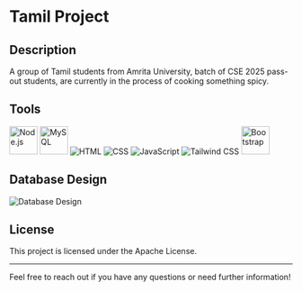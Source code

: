 # Tamil Project 

## Description
A group of Tamil students from Amrita University, batch of CSE 2025 pass-out students, are currently in the process of cooking something spicy. 

## Tools
<p>
    <img src="https://nodejs.org/static/images/logo.svg" alt="Node.js" width="50" height="50" />
    <img src="https://www.mysql.com/common/logos/logo-mysql-170x115.png" alt="MySQL" width="50" height="50" />
    <img src="https://img.icons8.com/color/48/000000/html-5.png" title="HTML" alt="HTML" />
    <img src="https://img.icons8.com/color/48/000000/css3.png" title="CSS" alt="CSS" />
    <img src="https://img.icons8.com/color/48/000000/javascript.png" title="JavaScript" alt="JavaScript" />
    <img src="https://img.icons8.com/color/48/000000/tailwindcss.png" title="Tailwind CSS" alt="Tailwind CSS" />
    <img src="https://getbootstrap.com/docs/5.0/assets/brand/bootstrap-logo.svg" alt="Bootstrap" width="50" height="50" />
</p>

## Database Design
![Database Design](https://i.imgur.com/KmL5zqy.png)

## License
This project is licensed under the Apache License.

---

Feel free to reach out if you have any questions or need further information!
